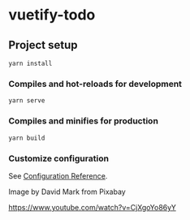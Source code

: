 # vuetify-todo

## Project setup
```
yarn install
```

### Compiles and hot-reloads for development
```
yarn serve
```

### Compiles and minifies for production
```
yarn build
```

### Customize configuration
See [Configuration Reference](https://cli.vuejs.org/config/).

Image by David Mark from Pixabay 

https://www.youtube.com/watch?v=CjXgoYo86yY